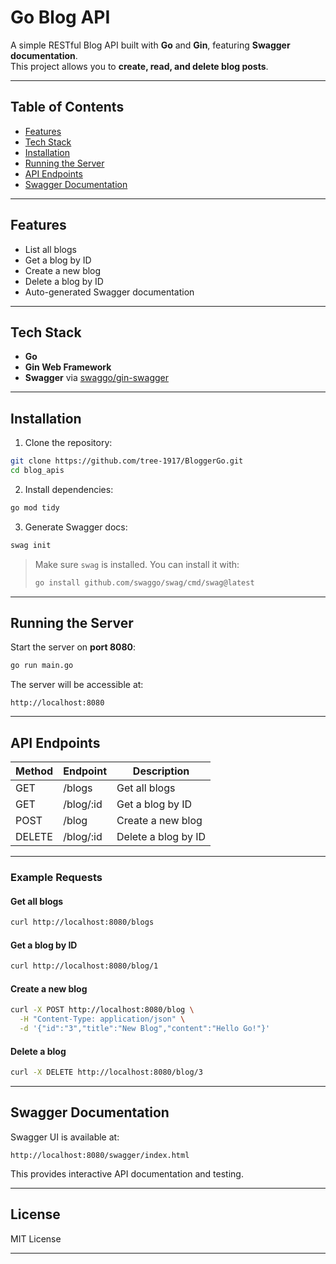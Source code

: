 # Go Blog API

A simple RESTful Blog API built with **Go** and **Gin**, featuring **Swagger documentation**.  
This project allows you to **create, read, and delete blog posts**.

---

## Table of Contents

- [Features](#features)  
- [Tech Stack](#tech-stack)  
- [Installation](#installation)  
- [Running the Server](#running-the-server)  
- [API Endpoints](#api-endpoints)  
- [Swagger Documentation](#swagger-documentation)  

---

## Features

- List all blogs  
- Get a blog by ID  
- Create a new blog  
- Delete a blog by ID  
- Auto-generated Swagger documentation  

---

## Tech Stack

- **Go**  
- **Gin Web Framework**  
- **Swagger** via [swaggo/gin-swagger](https://github.com/swaggo/gin-swagger)  

---

## Installation

1. Clone the repository:

```bash
git clone https://github.com/tree-1917/BloggerGo.git
cd blog_apis
````

2. Install dependencies:

```bash
go mod tidy
```

3. Generate Swagger docs:

```bash
swag init
```

> Make sure `swag` is installed. You can install it with:
>
> ```bash
> go install github.com/swaggo/swag/cmd/swag@latest
> ```

---

## Running the Server

Start the server on **port 8080**:

```bash
go run main.go
```

The server will be accessible at:

```
http://localhost:8080
```

---

## API Endpoints

| Method | Endpoint  | Description         |
| ------ | --------- | ------------------- |
| GET    | /blogs    | Get all blogs       |
| GET    | /blog/:id | Get a blog by ID    |
| POST   | /blog     | Create a new blog   |
| DELETE | /blog/:id | Delete a blog by ID |

---

### Example Requests

#### Get all blogs

```bash
curl http://localhost:8080/blogs
```

#### Get a blog by ID

```bash
curl http://localhost:8080/blog/1
```

#### Create a new blog

```bash
curl -X POST http://localhost:8080/blog \
  -H "Content-Type: application/json" \
  -d '{"id":"3","title":"New Blog","content":"Hello Go!"}'
```

#### Delete a blog

```bash
curl -X DELETE http://localhost:8080/blog/3
```

---

## Swagger Documentation

Swagger UI is available at:

```
http://localhost:8080/swagger/index.html
```

This provides interactive API documentation and testing.

---

## License

MIT License


---

